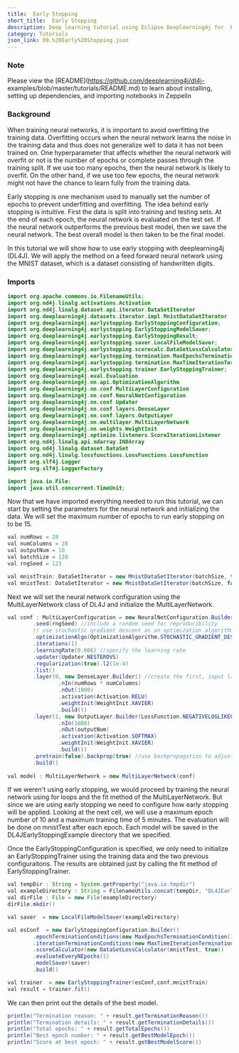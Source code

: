 ```yaml
---
title:  Early Stopping
short_title:  Early Stopping
description: Deep learning tutorial using Eclipse Deeplearning4j for  Early Stopping
category: Tutorials
json_link: 09.%20Early%20Stopping.json
---
```


### Note

Please view the [README](https://github.com/deeplearning4j/dl4j-
examples/blob/master/tutorials/README.md) to learn about installing, setting up
dependencies, and importing notebooks in Zeppelin

### Background

When training neural networks, it is important to avoid
overfitting the training data. Overfitting occurs when the neural network learns
the noise in the training data and thus does not generalize well to data it has
not been trained on. One hyperparameter that affects whether the neural network
will overfit or not is the number of epochs or complete passes through the
training split. If we use too many epochs, then the neural network is likely to
overfit. On the other hand, if we use too few epochs, the neural network might
not have the chance to learn fully from the training data.

Early stopping is
one mechanism used to manually set the number of epochs to prevent underfitting
and overfitting. The idea behind early stopping is intuitive. First the data is
split into training and testing sets. At the end of each epoch, the neural
network is evaluated on the test set. If the neural network outperforms the
previous best model, then we save the neural network. The best overall model is
then taken to be the final model. 

In this tutorial we will show how to use
early stopping with deeplearning4j (DL4J). We will apply the method on a feed
forward neural network using the MNIST dataset, which is a dataset consisting of
handwritten digits.

### Imports

```java
import org.apache.commons.io.FilenameUtils;
import org.nd4j.linalg.activations.Activation
import org.nd4j.linalg.dataset.api.iterator.DataSetIterator
import org.deeplearning4j.datasets.iterator.impl.MnistDataSetIterator
import org.deeplearning4j.earlystopping.EarlyStoppingConfiguration;
import org.deeplearning4j.earlystopping.EarlyStoppingModelSaver;
import org.deeplearning4j.earlystopping.EarlyStoppingResult;
import org.deeplearning4j.earlystopping.saver.LocalFileModelSaver;
import org.deeplearning4j.earlystopping.scorecalc.DataSetLossCalculator;
import org.deeplearning4j.earlystopping.termination.MaxEpochsTerminationCondition;
import org.deeplearning4j.earlystopping.termination.MaxTimeIterationTerminationCondition;
import org.deeplearning4j.earlystopping.trainer.EarlyStoppingTrainer;
import org.deeplearning4j.eval.Evaluation
import org.deeplearning4j.nn.api.OptimizationAlgorithm
import org.deeplearning4j.nn.conf.MultiLayerConfiguration
import org.deeplearning4j.nn.conf.NeuralNetConfiguration
import org.deeplearning4j.nn.conf.Updater
import org.deeplearning4j.nn.conf.layers.DenseLayer
import org.deeplearning4j.nn.conf.layers.OutputLayer
import org.deeplearning4j.nn.multilayer.MultiLayerNetwork
import org.deeplearning4j.nn.weights.WeightInit
import org.deeplearning4j.optimize.listeners.ScoreIterationListener
import org.nd4j.linalg.api.ndarray.INDArray
import org.nd4j.linalg.dataset.DataSet
import org.nd4j.linalg.lossfunctions.LossFunctions.LossFunction
import org.slf4j.Logger
import org.slf4j.LoggerFactory

import java.io.File;
import java.util.concurrent.TimeUnit;

```

Now that we have imported everything needed to run this tutorial, we can start
by setting the parameters for the neural network and initializing the data. We
will set the maximum number of epochs to run early stopping on to be 15.

```java
val numRows = 28
val numColumns = 28
val outputNum = 10 
val batchSize = 128
val rngSeed = 123

val mnistTrain: DataSetIterator = new MnistDataSetIterator(batchSize, true, rngSeed)
val mnistTest: DataSetIterator = new MnistDataSetIterator(batchSize, false, rngSeed)


```

Next we will set the neural network configuration using the MultiLayerNetwork
class of DL4J and initialize the MultiLayerNetwork.

```java
val conf : MultiLayerConfiguration = new NeuralNetConfiguration.Builder()
        .seed(rngSeed) //include a random seed for reproducibility
        // use stochastic gradient descent as an optimization algorithm
        .optimizationAlgo(OptimizationAlgorithm.STOCHASTIC_GRADIENT_DESCENT)
        .iterations(1)
        .learningRate(0.006) //specify the learning rate
        .updater(Updater.NESTEROVS)
        .regularization(true).l2(1e-4)
        .list()
        .layer(0, new DenseLayer.Builder() //create the first, input layer with xavier initialization
                .nIn(numRows * numColumns)
                .nOut(1000)
                .activation(Activation.RELU)
                .weightInit(WeightInit.XAVIER)
                .build())
        .layer(1, new OutputLayer.Builder(LossFunction.NEGATIVELOGLIKELIHOOD) //create hidden layer
                .nIn(1000)
                .nOut(outputNum)
                .activation(Activation.SOFTMAX)
                .weightInit(WeightInit.XAVIER)
                .build())
        .pretrain(false).backprop(true) //use backpropagation to adjust weights
        .build()
                
val model : MultiLayerNetwork = new MultiLayerNetwork(conf)
```

If we weren't using early stopping, we would proceed by training the neural
network using for loops and the fit method of the MultiLayerNetwork. But since
we are using early stopping we need to configure how early stopping will be
applied. Looking at the next cell, we will use a maximum epoch number of 10 and
a maximum training time of 5 minutes. The evaluation will be done on mnistTest
after each epoch. Each model will be saved in the DL4JEarlyStoppingExample
directory that we specified.

Once the EarlyStoppingConfiguration is specified,
we only need to initialize an EarlyStoppingTrainer using the training data and
the two previous configuraitons. The results are obtained just by calling the
fit method of EarlyStoppingTrainer.

```java
val tempDir : String = System.getProperty("java.io.tmpdir")
val exampleDirectory : String = FilenameUtils.concat(tempDir, "DL4JEarlyStoppingExample/")
val dirFile : File = new File(exampleDirectory)
dirFile.mkdir()

val saver  = new LocalFileModelSaver(exampleDirectory)

val esConf  = new EarlyStoppingConfiguration.Builder()
		.epochTerminationConditions(new MaxEpochsTerminationCondition(10))
		.iterationTerminationConditions(new MaxTimeIterationTerminationCondition(5, TimeUnit.MINUTES))
		.scoreCalculator(new DataSetLossCalculator(mnistTest, true))
        .evaluateEveryNEpochs(1)
		.modelSaver(saver)
		.build()

val trainer  = new EarlyStoppingTrainer(esConf,conf,mnistTrain)
val result = trainer.fit()
```

We can then print out the details of the best model.

```java
println("Termination reason: " + result.getTerminationReason())
println("Termination details: " + result.getTerminationDetails())
println("Total epochs: " + result.getTotalEpochs())
println("Best epoch number: " + result.getBestModelEpoch())
println("Score at best epoch: " + result.getBestModelScore())
```
